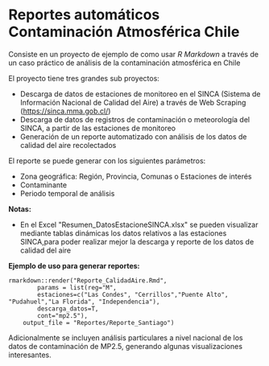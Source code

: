 Reportes automáticos Contaminación Atmosférica Chile
================
Consiste en un proyecto de ejemplo de como usar *R Markdown* a través de un caso práctico de análisis de la contaminación atmosférica en Chile

El proyecto tiene tres grandes sub proyectos:
* Descarga de datos de estaciones de monitoreo en el SINCA (Sistema de Información Nacional de Calidad del Aire) a través de Web Scraping (https://sinca.mma.gob.cl/)
* Descarga de datos de registros de contaminación o meteorología del SINCA, a partir de las estaciones de monitoreo
* Generación de un reporte automatizado con análisis de los datos de calidad del aire recolectados
	
El reporte se puede generar con los siguientes parámetros:
* Zona geográfica: Región, Provincia, Comunas o Estaciones de interés
* Contaminante
* Periodo temporal de análisis

**Notas:**
* En el Excel "Resumen_DatosEstacioneSINCA.xlsx" se pueden visualizar mediante tablas dinámicas los datos relativos  a las estaciones SINCA,para poder realizar mejor la descarga y reporte de los datos de calidad del aire

**Ejemplo de uso para generar reportes:**

	rmarkdown::render("Reporte_CalidadAire.Rmd",
			params = list(reg="M",
			estaciones=c("Las Condes", "Cerrillos","Puente Alto", "Pudahuel","La Florida", "Independencia"),
			descarga_datos=T,
			cont="mp2.5"),
		output_file = "Reportes/Reporte_Santiago")

Adicionalmente se incluyen análisis particulares a nivel nacional de los datos de contaminación de MP2.5, generando algunas visualizaciones interesantes.
